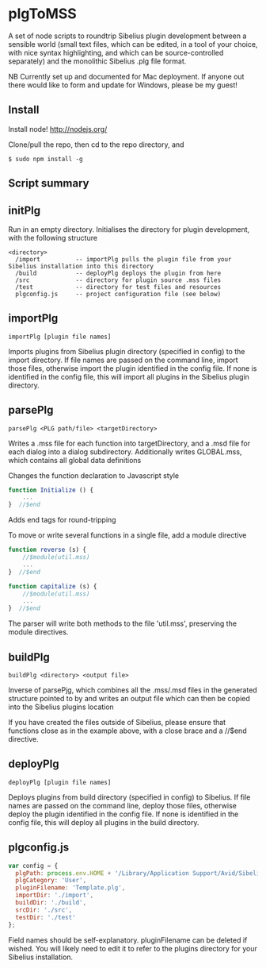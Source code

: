 # plgToMSS

A set of node scripts to roundtrip Sibelius plugin development
between a sensible world (small text files, which can be edited,
in a tool of your choice, with nice syntax highlighting, and which
can be source-controlled separately) and the monolithic Sibelius .plg
file format.

NB Currently set up and documented for Mac deployment. If anyone out there
would like to form and update for Windows, please be my guest!

## Install

Install node! http://nodejs.org/

Clone/pull the repo, then cd to the repo directory, and

```
$ sudo npm install -g
```

## Script summary

## initPlg
Run in an empty directory. Initialises the directory for plugin development, with the following
structure
```
<directory>
  /import          -- importPlg pulls the plugin file from your Sibelius installation into this directory
  /build           -- deployPlg deploys the plugin from here
  /src             -- directory for plugin source .mss files
  /test            -- directory for test files and resources
  plgconfig.js     -- project configuration file (see below)
```

## importPlg
```
importPlg [plugin file names]
```
Imports plugins from Sibelius plugin directory (specified in config) to the import directory. If file names are
passed on the command line, import those files, otherwise import the plugin identified in the config file. If none
is identified in the config file, this will import all plugins in the Sibelius plugin directory.

## parsePlg
```
parsePlg <PLG path/file> <targetDirectory>
```

Writes a .mss file for each function into targetDirectory, and a .msd file for each dialog into a dialog
subdirectory. Additionally writes GLOBAL.mss, which contains all global data definitions

Changes the function declaration to Javascript style
```javascript
function Initialize () {
    ...
}  //$end
```

Adds end tags for round-tripping

To move or write several functions in a single file, add a module directive

```javascript
function reverse (s) {
    //$module(util.mss)
    ...
}  //$end

function capitalize (s) {
    //$module(util.mss)
    ...
}  //$end
```

The parser will write both methods to the file 'util.mss', preserving the module directives.

## buildPlg
```
buildPlg <directory> <output file>
```

Inverse of parsePjg, which combines all the .mss/.msd files in the generated structure pointed to by
<directory> and writes an output file which can then be copied into the Sibelius plugins location

If you have created the files outside of Sibelius, please ensure that functions close as in the example
above, with a close brace and a //$end directive.

## deployPlg
```
deployPlg [plugin file names]
```
Deploys plugins from build directory (specified in config) to Sibelius. If file names are passed on the command
line, deploy those files, otherwise deploy the plugin identified in the config file. If none is identified in the
config file, this will deploy all plugins in the build directory.

## plgconfig.js
```javascript
var config = {
  plgPath: process.env.HOME + '/Library/Application Support/Avid/Sibelius 7.5/Plugins',
  plgCategory: 'User',
  pluginFilename: 'Template.plg',
  importDir: './import',
  buildDir: './build',
  srcDir: './src',
  testDir: './test'
};

```
Field names should be self-explanatory. pluginFilename can be deleted if wished. You will likely need to edit it
to refer to the plugins directory for your Sibelius installation.
